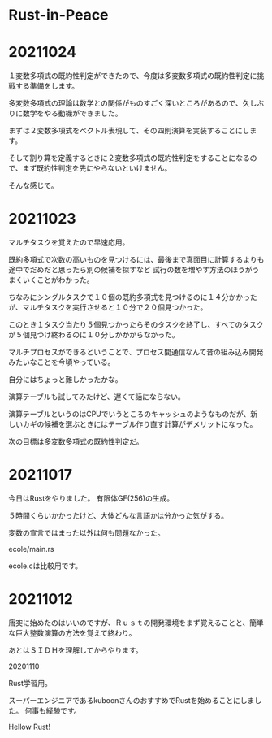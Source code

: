 # Rust-in-Peace


# 20211024

１変数多項式の既約性判定ができたので、今度は多変数多項式の既約性判定に挑戦する準備をします。

多変数多項式の理論は数学との関係がものすごく深いところがあるので、久しぶりに数学をやる動機ができました。

まずは２変数多項式をベクトル表現して、その四則演算を実装することにします。

そして割り算を定義するときに２変数多項式の既約性判定をすることになるので、まず既約性判定を先にやらないといけません。

そんな感じで。


# 20211023

マルチタスクを覚えたので早速応用。

既約多項式で次数の高いものを見つけるには、最後まで真面目に計算するよりも途中でだめだと思ったら別の候補を探すなど
試行の数を増やす方法のほうがうまくいくことがわかった。

ちなみにシングルタスクで１０個の既約多項式を見つけるのに１４分かかったが、マルチタスクを実行させると１０分で２０個見つかった。

このとき１タスク当たり５個見つかったらそのタスクを終了し、すべてのタスクが５個見つけ終わるのに１０分しかかからなかった。

マルチプロセスができるということで、プロセス間通信なんて昔の組み込み開発みたいなことを今頃やっている。

自分にはちょっと難しかったかな。

演算テーブルも試してみたけど、遅くて話にならない。

演算テーブルというのはCPUでいうところのキャッシュのようなものだが、新しいカギの候補を選ぶときにはテーブル作り直す計算がデメリットになった。

次の目標は多変数多項式の既約性判定だ。

# 20211017

今日はRustをやりました。
有限体GF(256)の生成。

５時間くらいかかったけど、大体どんな言語かは分かった気がする。

変数の宣言ではまった以外は何も問題なかった。

ecole/main.rs

ecole.cは比較用です。

# 20211012

唐突に始めたのはいいのですが、Ｒｕｓｔの開発環境をまず覚えることと、簡単な巨大整数演算の方法を覚えて終わり。

あとはＳＩＤＨを理解してからやります。

20201110

Rust学習用。

スーパーエンジニアであるkuboonさんのおすすめでRustを始めることにしました。
何事も経験です。

Hellow Rust!
